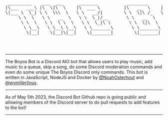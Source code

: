 <pre>

 _________    ___  ___      _______           ________      ________       ___    ___  ________      ________           ________      ________      _________   
|\___   ___\ |\  \|\  \    |\  ___ \         |\   __  \    |\   __  \     |\  \  /  /||\   __  \    |\   ____\         |\   __  \    |\   __  \    |\___   ___\ 
\|___ \  \_| \ \  \\\  \   \ \   __/|        \ \  \|\ /_   \ \  \|\  \    \ \  \/  / /\ \  \|\  \   \ \  \___|_        \ \  \|\ /_   \ \  \|\  \   \|___ \  \_| 
     \ \  \   \ \   __  \   \ \  \_|/__       \ \   __  \   \ \  \\\  \    \ \    / /  \ \  \\\  \   \ \_____  \        \ \   __  \   \ \  \\\  \       \ \  \  
      \ \  \   \ \  \ \  \   \ \  \_|\ \       \ \  \|\  \   \ \  \\\  \    \/  /  /    \ \  \\\  \   \|____|\  \        \ \  \|\  \   \ \  \\\  \       \ \  \ 
       \ \__\   \ \__\ \__\   \ \_______\       \ \_______\   \ \_______\ __/  / /       \ \_______\    ____\_\  \        \ \_______\   \ \_______\       \ \__\
        \|__|    \|__|\|__|    \|_______|        \|_______|    \|_______||\___/ /         \|_______|   |\_________\        \|_______|    \|_______|        \|__|
                                                                         \|___|/                       \|_________|                       
                                                                                                                                          
                                                                                                                                          
</pre>

---

The Boyos Bot is a Discord AIO bot that allows users to play music, add music to a queue, skip a song, do some Discord moderation commands and even do some unique The Boyos Discord only commands.  This bot is written in JavaScript, NodeJS and Docker by [@NoahOsterhout](https://github.com/NoahFlowa) and [@wymillerlinux](https://github.com/wymillerlinux).

---

As of May 5th 2023, the Discord Bot Github repo is going public and allowing members of the Discord server to do pull requests to add features to the bot!

---
